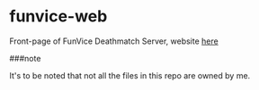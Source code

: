 # funvice-web
Front-page of FunVice Deathmatch Server, website [here](https://funvice.vcmp.net)

###note

It's to be noted that not all the files in this repo are owned by me.
